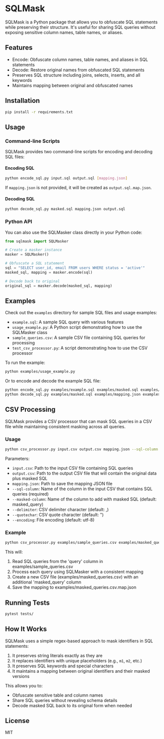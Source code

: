 # SQLMask

SQLMask is a Python package that allows you to obfuscate SQL statements while preserving their structure. It's useful for sharing SQL queries without exposing sensitive column names, table names, or aliases.

## Features

- Encode: Obfuscate column names, table names, and aliases in SQL statements
- Decode: Restore original names from obfuscated SQL statements
- Preserves SQL structure including joins, selects, inserts, and all keywords
- Maintains mapping between original and obfuscated names

## Installation

```bash
pip install -r requirements.txt
```

## Usage

### Command-line Scripts

SQLMask provides two command-line scripts for encoding and decoding SQL files:

#### Encoding SQL

```bash
python encode_sql.py input.sql output.sql [mapping.json]
```

If `mapping.json` is not provided, it will be created as `output.sql.map.json`.

#### Decoding SQL

```bash
python decode_sql.py masked.sql mapping.json output.sql
```

### Python API

You can also use the SQLMasker class directly in your Python code:

```python
from sqlmask import SQLMasker

# Create a masker instance
masker = SQLMasker()

# Obfuscate a SQL statement
sql = "SELECT user_id, email FROM users WHERE status = 'active'"
masked_sql, mapping = masker.encode(sql)

# Decode back to original
original_sql = masker.decode(masked_sql, mapping)
```

## Examples

Check out the `examples` directory for sample SQL files and usage examples:

- `example.sql`: A sample SQL query with various features
- `usage_example.py`: A Python script demonstrating how to use the SQLMasker class
- `sample_queries.csv`: A sample CSV file containing SQL queries for processing
- `test_csv_processor.py`: A script demonstrating how to use the CSV processor

To run the example:

```bash
python examples/usage_example.py
```

Or to encode and decode the example SQL file:

```bash
python encode_sql.py examples/example.sql examples/masked.sql examples/mapping.json
python decode_sql.py examples/masked.sql examples/mapping.json examples/decoded.sql
```

## CSV Processing

SQLMask provides a CSV processor that can mask SQL queries in a CSV file while maintaining consistent masking across all queries.

### Usage

```bash
python csv_processor.py input.csv output.csv mapping.json --sql-column SQL_COLUMN [--masked-column MASKED_COLUMN]
```

Parameters:
- `input.csv`: Path to the input CSV file containing SQL queries
- `output.csv`: Path to the output CSV file that will contain the original data plus masked SQL
- `mapping.json`: Path to save the mapping JSON file
- `--sql-column`: Name of the column in the input CSV that contains SQL queries (required)
- `--masked-column`: Name of the column to add with masked SQL (default: masked_query)
- `--delimiter`: CSV delimiter character (default: ,)
- `--quotechar`: CSV quote character (default: ")
- `--encoding`: File encoding (default: utf-8)

### Example

```bash
python csv_processor.py examples/sample_queries.csv examples/masked_queries.csv examples/mapping.json --sql-column query --masked-column masked_query
```

This will:
1. Read SQL queries from the 'query' column in examples/sample_queries.csv
2. Process each query using SQLMasker with a consistent mapping
3. Create a new CSV file (examples/masked_queries.csv) with an additional 'masked_query' column
4. Save the mapping to examples/masked_queries.csv.map.json

## Running Tests

```bash
pytest tests/
```

## How It Works

SQLMask uses a simple regex-based approach to mask identifiers in SQL statements:

1. It preserves string literals exactly as they are
2. It replaces identifiers with unique placeholders (e.g., `m1`, `m2`, etc.)
3. It preserves SQL keywords and special characters
4. It maintains a mapping between original identifiers and their masked versions

This allows you to:
- Obfuscate sensitive table and column names
- Share SQL queries without revealing schema details
- Decode masked SQL back to its original form when needed

## License

MIT
